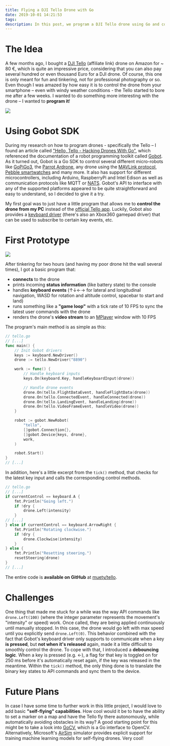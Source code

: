 ```yaml
---
title: Flying a DJI Tello Drone with Go
date: 2019-10-01 14:21:53
tags:
description: In this post, we program a DJI Tello drone using Go and control it from the command line.
---
```


# The Idea
A few months ago, I bought a [DJI Tello](https://amzn.to/2neAwVr) (affiliate link) drone on Amazon for ~ 80 €, which is quite an impressive price, considering that you can also pay several hundred or even thousand Euro for a DJI drone. Of course, this one is only meant for fun and tinkering, not for professional photography or so. 
Even though I was amazed by how easy it is to control the drone from your smartphone – even with windy weather conditions - the Tello started to bore me after a few weeks. I wanted to do something more interesting with the drone – I wanted to **program it**!

![](images/tello1.jpg)

# Using Gobot SDK
During my research on how to program drones - specifically the Tello – I found an article called ["Hello, Tello - Hacking Drones With Go"](https://gobot.io/blog/2018/04/20/hello-tello-hacking-drones-with-go/), which referenced the documentation of a robot programming toolkit called [Gobot](https://gobot.io). As it turned out, Gobot is a Go SDK to control several different micro-robots like [GoPiGo3](https://gobot.io/documentation/platforms/gopigo3/), the [Parrot Ardrone](https://gobot.io/documentation/platforms/ardrone/), any drone using the [MAVLink protocol](https://mavlink.io/en/), [Pebble smartwatches](https://gobot.io/documentation/platforms/pebble/) and many more. It also has support for different microcontrollers, including Arduino, RaspberryPi and Intel Edison as well as communication protocols like MQTT or [NATS](https://nats.io/). Gobot's API to interface with any of the supported platforms appeared to be quite straightforward and easy to understand, so I decided to give it a try.

My first goal was to just have a little program that allows me to **control the drone from my PC** instead of the [official Tello app](https://play.google.com/store/apps/details?id=com.ryzerobotics.tello). Luckily, Gobot also provides a [keyboard driver](https://godoc.org/gobot.io/x/gobot/platforms/keyboard) (there's also an Xbox360 gamepad driver) that can be used to subscribe to certain key events, etc.

# First Prototype

![](images/tello2.png)

After tinkering for two hours (and having my poor drone hit the wall several times), I got a basic program that:
 - **connects** to the drone
 - prints incoming **status information** (like battery state) to the console
 - handles **keyboard events** (↑↓←→ for lateral and longitudinal navigation, WASD for rotation and altitude control, spacebar to start and land)
 - runs something like a **"game loop"** with a tick rate of 10 FPS to sync the latest user commands with the drone
 - renders the drone's **video stream** to an [MPlayer](https://wiki.debian.org/MPlayer) window with 10 FPS

The program's main method is as simple as this:

```go
// tello.go
// [...]
func main() {
	// Init Gobot drivers
	keys := keyboard.NewDriver()
	drone := tello.NewDriver("8890")

	work := func() {
		// Handle keyboard inputs
		keys.On(keyboard.Key, handleKeyboardInput(drone))

		// Handle drone events
		drone.On(tello.FlightDataEvent, handleFlightData(drone))
		drone.On(tello.ConnectedEvent, handleConnected(drone))
		drone.On(tello.LandingEvent, handleLanding(drone))
		drone.On(tello.VideoFrameEvent, handleVideo(drone))
	}

	robot := gobot.NewRobot(
		"tello",
		[]gobot.Connection{},
		[]gobot.Device{keys, drone},
		work,
	)

	robot.Start()
}
// [...]
```

In addition, here's a little excerpt from the `tick()` method, that checks for the latest key input and calls the corresponding control methods.

```go
// tello.go
// [...]
if currentControl == keyboard.A {
    fmt.Println("Going left.")
    if !dry {
        drone.Left(intensity)
    }
// [...]
} else if currentControl == keyboard.ArrowRight {
    fmt.Println("Rotating clockwise.")
    if !dry {
        drone.Clockwise(intensity)
    }
} else {
    fmt.Println("Resetting steering.")
    resetSteering(drone)
}
// [...]
```

The entire code is **available on GitHub** at [muety/tello](https://github.com/muety/tello).

# Challenges
One thing that made me stuck for a while was the way API commands like `drone.Left(100)` (where the integer parameter represents the movement's "intensity" or speed) work. Once called, they are being applied continuously until manually stopped. In this case, the drone would go left with max speed until you explicitly send `drone.Left(0)`. This behavior combined with the fact that Gobot's keyboard driver only supports to communicate when a key **is pressed**, but **not when it's released** again, made it a little difficult to smoothly control the drone. To cope with that, I introduced a **debouncing logic**. When a key is pressed (e.g. ←), a flag for that key is toggled on for 250 ms before it's automatically reset again, if the key was released in the meantime. Within the `tick()` method, the only thing done is to translate the binary key states to API commands and sync them to the device. 

# Future Plans
In case I have some time to further work in this little project, I would love to add basic **"self-flying" capabilities**. How cool would it be to have the ability to set a marker on a map and have the Tello fly there autonomously, while automatically avoiding obstacles in its way? A good starting point for this might be to take a look into [GoCV](https://gocv.io/), which is a Go interface to OpenCV. Alternatively, Microsoft's [AirSim](https://github.com/Microsoft/AirSim) simulator provides explicit support for training machine learning models for self-flying drones. Very cool!